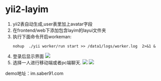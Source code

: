 # yii2-layim

1. yii2表自动生成,user表里加上avatar字段
2. 在frontend/web下添加包含layim的layui文件夹
3. 执行下面命令开启workeman:
   ```
   nohup  ./yii worker/run start >> /data1/logs/worker.log  2>&1 &
   ```
4. 登录后显示界面
![](https://o8ekw8sx0.qnssl.com/04447FAB-F52A-4F59-AC14-862DB81D29BC.png)
5. 选择一人进行移动端或者pc端聊天.
![](https://o8ekw8sx0.qnssl.com/QQ20161215-1@2x.png)
![](https://o8ekw8sx0.qnssl.com/QQ20161215-0@2x.png)

demo地址：im.saber91.com